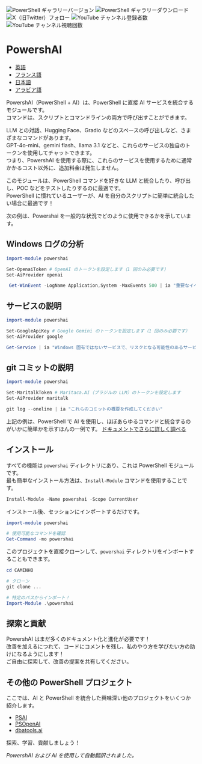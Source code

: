 ﻿![PowerShell ギャラリーバージョン](https://img.shields.io/powershellgallery/v/powershai)
![PowerShell ギャラリーダウンロード](https://img.shields.io/powershellgallery/dt/powershai)
![X（旧Twitter）フォロー](https://img.shields.io/twitter/follow/iatalking)
![YouTube チャンネル登録者数](https://img.shields.io/youtube/channel/subscribers/UCtNVhWslzx_yjbIX8JIYang)
![YouTube チャンネル視聴回数](https://img.shields.io/youtube/channel/views/UCtNVhWslzx_yjbIX8JIYang)


# PowershAI

* [英語](docs/en-US/START-README.md)
* [フランス語](docs/fr-FR/START-README.md)
* [日本語](docs/ja-JP/START-README.md)
* [アラビア語](docs/sa-SA/START-README.md)

PowershAI（PowerShell + AI）は、PowerShell に直接 AI サービスを統合するモジュールです。  
コマンドは、スクリプトとコマンドラインの両方で呼び出すことができます。  

LLM との対話、Hugging Face、Gradio などのスペースの呼び出しなど、さまざまなコマンドがあります。  
GPT-4o-mini、gemini flash、llama 3.1 などと、これらのサービスの独自のトークンを使用してチャットできます。  
つまり、PowershAI を使用する際に、これらのサービスを使用するために通常かかるコスト以外に、追加料金は発生しません。  

このモジュールは、PowerShell コマンドを好きな LLM と統合したり、呼び出し、POC などをテストしたりするのに最適です。  
PowerShell に慣れているユーザーが、AI を自分のスクリプトに簡単に統合したい場合に最適です！

次の例は、Powershai を一般的な状況でどのように使用できるかを示しています。

## Windows ログの分析 
```powershell 
import-module powershai 

Set-OpenaiToken # OpenAI のトークンを設定します（1 回のみ必要です）
Set-AiProvider openai 

 Get-WinEvent -LogName Application,System -MaxEvents 500 | ia "重要なイベントはありますか？"
```

## サービスの説明 
```powershell 
import-module powershai 

Set-GoogleApiKey # Google Gemini のトークンを設定します（1 回のみ必要です）
Set-AiProvider google

Get-Service | ia "Windows 固有ではないサービスで、リスクとなる可能性のあるサービスの概要を作成してください"
```

## git コミットの説明 
```powershell 
import-module powershai 

Set-MaritalkToken # Maritaca.AI（ブラジルの LLM）のトークンを設定します
Set-AiProvider maritalk

git log --oneline | ia "これらのコミットの概要を作成してください"
```


上記の例は、PowerShell で AI を使用し、ほぼあらゆるコマンドと統合するのがいかに簡単かを示すほんの一例です。
[ドキュメントでさらに詳しく調べる](docs/pt-BR)

## インストール

すべての機能は `powershai` ディレクトリにあり、これは PowerShell モジュールです。  
最も簡単なインストール方法は、`Install-Module` コマンドを使用することです。

```powershell
Install-Module -Name powershai -Scope CurrentUser
```

インストール後、セッションにインポートするだけです。

```powershell
import-module powershai

# 使用可能なコマンドを確認
Get-Command -mo powershai
```

このプロジェクトを直接クローンして、`powershai` ディレクトリをインポートすることもできます。

```powershell
cd CAMINHO

# クローン
git clone ...

# 特定のパスからインポート！
Import-Module .\powershai
```

## 探索と貢献

PowershAI はまだ多くのドキュメント化と進化が必要です！  
改善を加えるにつれて、コードにコメントを残し、私のやり方を学びたい方の助けになるようにします！  
ご自由に探索して、改善の提案を共有してください。

## その他の PowerShell プロジェクト

ここでは、AI と PowerShell を統合した興味深い他のプロジェクトをいくつか紹介します。

- [PSAI](https://github.com/dfinke/PSAI)
- [PSOpenAI](https://github.com/mkht/PSOpenAI)
- [dbatools.ai](https://github.com/potatoqualitee/dbatools.ai)

探索、学習、貢献しましょう！




<!--PowershaiAiDocBlockStart-->
_PowershAI および AI を使用して自動翻訳されました。_
<!--PowershaiAiDocBlockEnd-->
